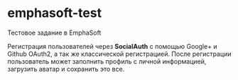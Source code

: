 # emphasoft-test
Тестовое задание в EmphaSoft

Регистрация пользователей через **SocialAuth** 
с помощью Google+ и Github OAuth2, а так же классической регистрацией.
После регистрации пользователь может заполнить профиль с личной информацией,
загрузить аватар и сохранить это все.
